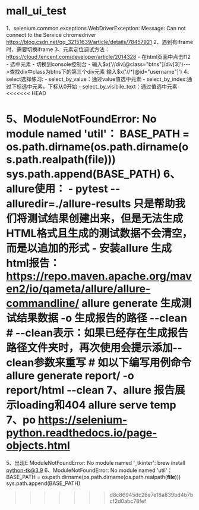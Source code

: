 # mall_ui_test
1、selenium.common.exceptions.WebDriverException: Message: Can not connect to the Service chromedriver
https://blog.csdn.net/qq_32151639/article/details/78457921
2、遇到有iframe时，需要切换iframe
3、元素定位调试方法：https://cloud.tencent.com/developer/article/2014328
    - 在html页面中点击f12
    - 选中元素
    - 切换到console控制台
    - 输入$x('//div[@class="btns"]/div[3]')--->查找div中class为btns下的第三个div元素
      输入$x('//*[@id="username"]')
4、select选择练习:
    - select_by_value：通过value值选中元素
    - select_by_index:通过下标选中元素，下标从0开始
    - select_by_visibile_text：通过值选中元素
<<<<<<< HEAD

5、ModuleNotFoundError: No module named 'util'：
BASE_PATH = os.path.dirname(os.path.dirname(os.path.realpath(__file__)))
sys.path.append(BASE_PATH)
6、allure使用：
    - pytest --alluredir=./allure-results 只是帮助我们将测试结果创建出来，但是无法生成HTML格式且生成的测试数据不会清空，而是以追加的形式
    - 安装allure 生成html报告：https://repo.maven.apache.org/maven2/io/qameta/allure/allure-commandline/
    allure generate 生成测试结果数据 -o 生成报告的路径 --clean
    # --clean表示：如果已经存在生成报告路径文件夹时，再次使用会提示添加--clean参数来重写
    # 如以下编写用例命令
      allure generate report/ -o report/html --clean
7、allure 报告展示loading和404
allure serve temp
7、po
https://selenium-python.readthedocs.io/page-objects.html
=======
5、出现E   ModuleNotFoundError: No module named '_tkinter':
brew install python-tk@3.9
6、ModuleNotFoundError: No module named 'util'：
BASE_PATH = os.path.dirname(os.path.dirname(os.path.realpath(__file__)))
sys.path.append(BASE_PATH)
>>>>>>> d8c86945dc26e7e18a839bd4b7bcf2d0abc78fef

